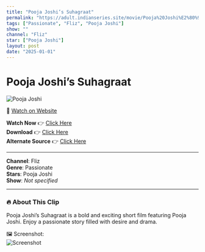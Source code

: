 ```yaml
---
title: "Pooja Joshi’s Suhagraat"
permalink: "https://adult.indianseries.site/movie/Pooja%20Joshi%E2%80%99s%20Suhagraat"
tags: ["Passionate", "Fliz", "Pooja Joshi"]
show: ""
channel: "Fliz"
star: ["Pooja Joshi"]
layout: post
date: "2025-01-01"
---
```


# Pooja Joshi’s Suhagraat

![Pooja Joshi](https://shorts.desisins.com/wp-content/uploads/2024/01/Pooja-Joshi-Suhagraat-Fliz-DesiSins.com_.jpg)

🔗 [Watch on Website](https://adult.indianseries.site/movie/Pooja%20Joshi%E2%80%99s%20Suhagraat)

**Watch Now** 👉 [Click Here](https://adult.indianseries.site/movie/Pooja%20Joshi%E2%80%99s%20Suhagraat)  
**Download** 👉 [Click Here](https://adult.indianseries.site/movie/Pooja%20Joshi%E2%80%99s%20Suhagraat)  
**Alternate Source** 👉 [Click Here](https://adult.indianseries.site/movie/Pooja%20Joshi%E2%80%99s%20Suhagraat)

---

**Channel**: Fliz  
**Genre**: Passionate  
**Stars**: Pooja Joshi  
**Show**: *Not specified*

---

### 🔥 About This Clip

Pooja Joshi’s Suhagraat is a bold and exciting short film featuring Pooja Joshi. Enjoy a passionate story filled with desire and drama.
 
🖼️ Screenshot:  
![Screenshot](https://shorts.desisins.com/wp-content/uploads/2024/01/Pooja-Joshi-Suhagraat-Fliz-DesiSins.com_.jpg)
